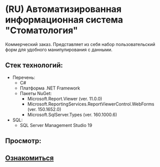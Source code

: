 # (RU) Автоматизированная информационная система "Стоматология"

Коммерческий заказ. Представляет из себя набор пользовательский форм для удобного манипулирования с данными.
## Стек технологий:
* Перечень:
    - С#
    - Платформа .NET Framework
    - Пакеты NuGet:
        - Microsoft.Report.Viewer (ver. 11.0.0)
        - Microsoft.ReportingServices.ReportViewerControl.WebForms (ver. 150.1652.0)
        - Microsoft.SqlServer.Types (ver. 160.1000.6)
* SQL:
    - SQL Server Management Studio 19

## Просмотр:
[Ознакомиться](https://drive.google.com/file/d/1svsMNpuKNLcsUepyK_r-j7_XJ2ZzngXM/view?usp=sharing)
 ------
